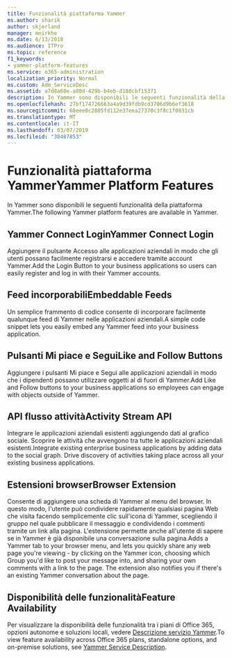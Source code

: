 ```yaml
---
title: Funzionalità piattaforma Yammer
ms.author: sharik
author: skjerland
manager: mnirkhe
ms.date: 6/13/2018
ms.audience: ITPro
ms.topic: reference
f1_keywords:
- yammer-platform-features
ms.service: o365-administration
localization_priority: Normal
ms.custom: Adm_ServiceDesc
ms.assetid: a7d8a60e-a80d-429b-b4eb-d188cbf15371
description: In Yammer sono disponibili le seguenti funzionalità della piattaforma Yammer.
ms.openlocfilehash: 27bf174726663a4a9d39fdb9cd3706d9b6ef3618
ms.sourcegitcommit: 68eee0c2885fd112e37eea27370c3f8c1f0831cb
ms.translationtype: MT
ms.contentlocale: it-IT
ms.lasthandoff: 03/07/2019
ms.locfileid: "30467853"
---
```

# <a name="yammer-platform-features"></a><span data-ttu-id="2f214-103">Funzionalità piattaforma Yammer</span><span class="sxs-lookup"><span data-stu-id="2f214-103">Yammer Platform Features</span></span>

<span data-ttu-id="2f214-104">In Yammer sono disponibili le seguenti funzionalità della piattaforma Yammer.</span><span class="sxs-lookup"><span data-stu-id="2f214-104">The following Yammer platform features are available in Yammer.</span></span>
  
## <a name="yammer-connect-login"></a><span data-ttu-id="2f214-105">Yammer Connect Login</span><span class="sxs-lookup"><span data-stu-id="2f214-105">Yammer Connect Login</span></span>
<span data-ttu-id="2f214-106"><a name="bkmk_YammerConnectLogin"> </a></span><span class="sxs-lookup"><span data-stu-id="2f214-106"></span></span>

<span data-ttu-id="2f214-107">Aggiungere il pulsante Accesso alle applicazioni aziendali in modo che gli utenti possano facilmente registrarsi e accedere tramite account Yammer.</span><span class="sxs-lookup"><span data-stu-id="2f214-107">Add the Login Button to your business applications so users can easily register and log in with their Yammer accounts.</span></span>
  
## <a name="embeddable-feeds"></a><span data-ttu-id="2f214-108">Feed incorporabili</span><span class="sxs-lookup"><span data-stu-id="2f214-108">Embeddable Feeds</span></span>
<span data-ttu-id="2f214-109"><a name="bkmk_EmbeddableFeeds"> </a></span><span class="sxs-lookup"><span data-stu-id="2f214-109"></span></span>

<span data-ttu-id="2f214-110">Un semplice frammento di codice consente di incorporare facilmente qualunque feed di Yammer nelle applicazioni aziendali.</span><span class="sxs-lookup"><span data-stu-id="2f214-110">A simple code snippet lets you easily embed any Yammer feed into your business application.</span></span>
  
## <a name="like-and-follow-buttons"></a><span data-ttu-id="2f214-111">Pulsanti Mi piace e Segui</span><span class="sxs-lookup"><span data-stu-id="2f214-111">Like and Follow Buttons</span></span>
<span data-ttu-id="2f214-112"><a name="bkmk_LikeAndFollowButtons"> </a></span><span class="sxs-lookup"><span data-stu-id="2f214-112"></span></span>

<span data-ttu-id="2f214-113">Aggiungere i pulsanti Mi piace e Segui alle applicazioni aziendali in modo che i dipendenti possano utilizzare oggetti al di fuori di Yammer.</span><span class="sxs-lookup"><span data-stu-id="2f214-113">Add Like and Follow buttons to your business applications so employees can engage with objects outside of Yammer.</span></span>
  
## <a name="activity-stream-api"></a><span data-ttu-id="2f214-114">API flusso attività</span><span class="sxs-lookup"><span data-stu-id="2f214-114">Activity Stream API</span></span>
<span data-ttu-id="2f214-115"><a name="bkmk_ActivityStreamAPI"> </a></span><span class="sxs-lookup"><span data-stu-id="2f214-115"></span></span>

<span data-ttu-id="2f214-p101">Integrare le applicazioni aziendali esistenti aggiungendo dati al grafico sociale. Scoprire le attività che avvengono tra tutte le applicazioni aziendali esistenti.</span><span class="sxs-lookup"><span data-stu-id="2f214-p101">Integrate existing enterprise business applications by adding data to the social graph. Drive discovery of activities taking place across all your existing business applications.</span></span>
  
## <a name="browser-extension"></a><span data-ttu-id="2f214-118">Estensioni browser</span><span class="sxs-lookup"><span data-stu-id="2f214-118">Browser Extension</span></span>
<span data-ttu-id="2f214-119"><a name="bkmk_BrowserExtension"> </a></span><span class="sxs-lookup"><span data-stu-id="2f214-119"></span></span>

<span data-ttu-id="2f214-p102">Consente di aggiungere una scheda di Yammer al menu del browser. In questo modo, l'utente può condividere rapidamente qualsiasi pagina Web che visita facendo semplicemente clic sull'icona di Yammer, scegliendo il gruppo nel quale pubblicare il messaggio e condividendo i commenti tramite un link alla pagina. L'estensione permette anche all'utente di sapere se in Yammer è già disponibile una conversazione sulla pagina.</span><span class="sxs-lookup"><span data-stu-id="2f214-p102">Adds a Yammer tab to your browser menu, and lets you quickly share any web page you're viewing - by clicking on the Yammer icon, choosing which Group you'd like to post your message into, and sharing your own comments with a link to the page. The extension also notifies you if there's an existing Yammer conversation about the page.</span></span> 
  
## <a name="feature-availability"></a><span data-ttu-id="2f214-122">Disponibilità delle funzionalità</span><span class="sxs-lookup"><span data-stu-id="2f214-122">Feature Availability</span></span>
<span data-ttu-id="2f214-123"><a name="bkmk_BrowserExtension"> </a></span><span class="sxs-lookup"><span data-stu-id="2f214-123"></span></span>

<span data-ttu-id="2f214-124">Per visualizzare la disponibilità delle funzionalità tra i piani di Office 365, opzioni autonome e soluzioni locali, vedere [Descrizione servizio Yammer](yammer-service-description.md).</span><span class="sxs-lookup"><span data-stu-id="2f214-124">To view feature availability across Office 365 plans, standalone options, and on-premise solutions, see [Yammer Service Description](yammer-service-description.md).</span></span>
  

